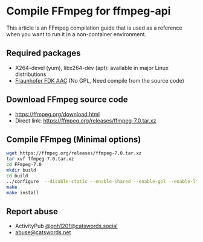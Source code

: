 # Compile FFmpeg for ffmpeg-api

This article is an FFmpeg compilation guide that is used as a reference when you want to run it in a non-container environment.

## Required packages
* X264-devel (yum), libx264-dev (apt): available in major Linux distributions
* [Fraunhofer FDK AAC](https://github.com/mstorsjo/fdk-aac) (No GPL, Need compile from the source code)

## Download FFmpeg source code
* https://ffmpeg.org/download.html
* Direct link: https://ffmpeg.org/releases/ffmpeg-7.0.tar.xz

## Compile FFmpeg (Minimal options)

```bash
wget https://ffmpeg.org/releases/ffmpeg-7.0.tar.xz
tar xvf ffmpeg-7.0.tar.xz
cd FFmpeg-7.0
mkdir build
cd build
../configure  --disable-static --enable-shared --enable-gpl --enable-libx264 --enable-nonfree
make
make install
```

## Report abuse
* ActivityPub [@gnh1201@catswords.social](https://catswords.social/@gnh1201)
* abuse@catswords.net
